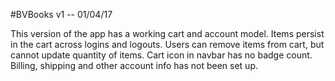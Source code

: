 #BVBooks v1 -- 01/04/17

This version of the app has a working cart and account model. 
Items persist in the cart across logins and logouts. 
Users can remove items from cart, but cannot update quantity of items. 
Cart icon in navbar has no badge count.
Billing, shipping and other account info has not been set up.